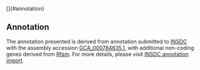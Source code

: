 []{#annotation}

Annotation
----------

The annotation presented is derived from annotation submitted to
[INSDC](http://www.insdc.org) with the assembly accession
[GCA\_000784635.1](http://www.ebi.ac.uk/ena/data/view/GCA_000784635.1),
with additional non-coding genes derived from
[Rfam](http://rfam.xfam.org/). For more details, please visit [INSDC
annotation
import](http://ensemblgenomes.org/info/data/insdc_annotation).
